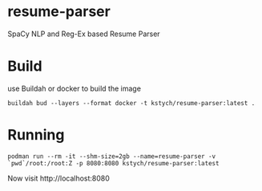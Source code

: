 # resume-parser
SpaCy NLP and Reg-Ex based Resume Parser

# Build
use Buildah or docker to build the image

```buildah bud --layers --format docker -t kstych/resume-parser:latest .```

# Running

```podman run --rm -it --shm-size=2gb --name=resume-parser -v `pwd`/root:/root:Z -p 8080:8080 kstych/resume-parser:latest```

Now visit http://localhost:8080

